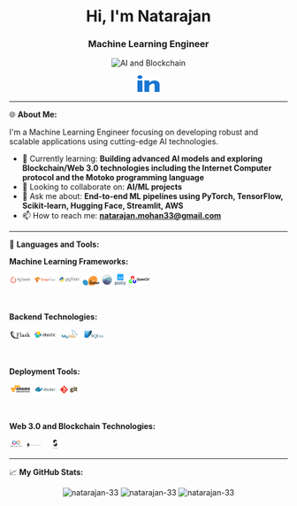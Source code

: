 <h1 align="center">Hi, I'm Natarajan</h1>
<h3 align="center">Machine Learning Engineer</h3>

<p align="center">
  <img src="https://drive.google.com/uc?export=view&id=15LtlM2M83QaWlYvXxH9Oy72phbMEBbPq" alt="AI and Blockchain" width="100"/>
</p>
<p align="center">
  <a href="https://www.linkedin.com/in/natarajan-mohankumar/" target="_blank"><img src="logos\linked-in-alt.svg" alt="LinkedIn" height="30" width="40" /></a>
</p>

---

🌐 **About Me:**

I'm a Machine Learning Engineer focusing on developing robust and scalable applications using cutting-edge AI technologies.

- 🌱 Currently learning: **Building advanced AI models and exploring Blockchain/Web 3.0 technologies including the Internet Computer protocol and the Motoko programming language**
- 👯 Looking to collaborate on: **AI/ML projects**
- 💬 Ask me about: **End-to-end ML pipelines using PyTorch, TensorFlow, Scikit-learn, Hugging Face, Streamlit, AWS**
- 📫 How to reach me: **natarajan.mohan33@gmail.com**

---

🔧 **Languages and Tools:**

**Machine Learning Frameworks:**

<p align="left">
  <code><img width="8%" src="logos/pytorch-ar21.svg" style="background-color: #cbd1a1; padding: 0px; border-radius: 5px;"></code>
  <code><img width="8%" src="logos/tensorflow-ar21.svg"></code>
  <code><img width="8%" src="logos/python-ar21.svg"></code>
  <code><img width="6%" src="logos\Scikit_learn_logo_small.svg"></code>
  <code><img width="4%" src="logos/logo-mark-lightbg.svg"></code>
  <code><img width="4%" src="logos\plotly-official.svg"></code>
  <code><img width="8%" src="logos/opencv-ar21.svg" style="background-color: #99c4c3; padding: 0px; border-radius: 5px;"></code>
</p>
<br/>

**Backend Technologies:**

<p align="left">
  <code><img width="8%" src="logos/pocoo_flask-ar21.svg" style="background-color: #a799c4; padding: 0px; border-radius: 5px;"></code>
  <code><img width="8%" src="logos/elastic-ar21.svg" style="background-color: #a1b9cc; padding: 0px; border-radius: 5px;"></code>
  <code><img width="8%" src="logos/mysql-ar21.svg"></code>
  <code><img width="8%" src="logos/sqlite-ar21.svg"></code>
</p>
<br/>

**Deployment Tools:**

<p align="left">
  <code><img width="8%" src="logos/amazon_aws-ar21.svg" style="background-color: #d1b7a1; padding: 0px; border-radius: 5px;"></code>
  <code><img width="8%" src="logos/docker-ar21.svg"></code>
  <code><img width="8%" src="logos\git-scm-ar21.svg"></code>
</p>
<br/>

**Web 3.0 and Blockchain Technologies:**

<p align="left">
  <code><img width="5%" src="logos\internet-computer-icp-dfinity.jpg"></code>
  <code><img width="6%" src="logos/ethereum-ar21.svg" style="background-color: #c9a1c3; padding: 0px; border-radius: 5px;"> </code>
  <code><img width="5%" src="logos\solidity.png"></code>
</p>

---

📈 **My GitHub Stats:**

<p align="center">
  <img src="https://github-readme-stats.vercel.app/api/top-langs?username=natarajan-33&show_icons=true&locale=en&layout=compact" alt="natarajan-33" />
  <img src="https://github-readme-stats.vercel.app/api?username=natarajan-33&show_icons=true&locale=en" alt="natarajan-33" />
  <img src="https://github-readme-streak-stats.herokuapp.com/?user=natarajan-33&" alt="natarajan-33" />
</p>
